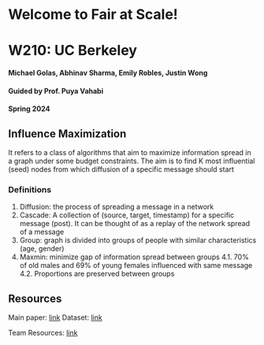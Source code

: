 # Welcome to Fair at Scale!

# W210: UC Berkeley
#### Michael Golas, Abhinav Sharma, Emily Robles, Justin Wong
#### Guided by Prof. Puya Vahabi
#### Spring 2024


## Influence Maximization
It refers to a class of algorithms that aim to maximize information spread in a graph under some budget constraints.
The aim is to find K most influential (seed) nodes from which diffusion of a specific message should start 

### Definitions
1. Diffusion: the process of spreading a message in a network
2. Cascade: A collection of (source, target, timestamp) for a specific message (post). It can be thought of as a replay of the network spread of a message
3. Group: graph is divided into groups of people with similar characteristics (age, gender)
4. Maxmin: minimize gap of information spread between groups
4.1. 70% of old males and 69% of young females influenced with same message
4.2. Proportions are preserved between groups


## Resources
Main paper: [link](https://arxiv.org/pdf/2306.01587.pdf)
Dataset: [link](https://drive.google.com/file/d/1AFuShgAdyoqodqR1oFlCRp7okEYDdeLt/view)

Team Resources: [link](https://drive.google.com/drive/u/0/folders/1KeuMFnr6hQwNyUvglY103j8hvADN9pzC)
